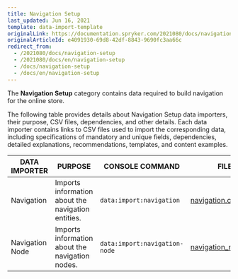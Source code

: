 ```yaml
---
title: Navigation Setup
last_updated: Jun 16, 2021
template: data-import-template
originalLink: https://documentation.spryker.com/2021080/docs/navigation-setup
originalArticleId: e4091930-69d8-42df-8843-9690fc3aa66c
redirect_from:
  - /2021080/docs/navigation-setup
  - /2021080/docs/en/navigation-setup
  - /docs/navigation-setup
  - /docs/en/navigation-setup
---
```


The **Navigation Setup** category contains data required to build navigation for the online store.

The following table provides details about Navigation Setup data importers, their purpose, CSV files, dependencies, and other details. Each data importer contains links to CSV files used to import the corresponding data, including specifications of mandatory and unique fields, dependencies, detailed explanations, recommendations, templates, and content examples.

| DATA IMPORTER | PURPOSE | CONSOLE COMMAND | FILE | DEPENDENCIES |
| --- | --- | --- | --- |--- |
| Navigation | Imports information about the navigation entities. |`data:import:navigation` | [navigation.csv](/docs/scos/dev/data-import/{{page.version}}/data-import-categories/navigation-setup/file-details-navigation.csv.html) |None |
| Navigation Node | Imports information about the navigation nodes. |`data:import:navigation-node` |[ navigation_node.csv](/docs/scos/dev/data-import/{{page.version}}/data-import-categories/navigation-setup/file-details-navigation-node.csv.html) | <ul><li>[navigation.csv](/docs/scos/dev/data-import/{{page.version}}/data-import-categories/navigation-setup/file-details-navigation.csv.html)</li><li>[glossary.csv](/docs/scos/dev/data-import/{{page.version}}/data-import-categories/commerce-setup/file-details-glossary.csv.html)</li></ul>|
